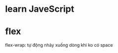 # learn JaveScript

<!-- khoa hoc JavaScript f8
<!-- !notepad for warning  -->
# flex


flex-wrap: tự động nhảy xuống dòng khi ko có space




<!--? question is life   -->


<!-- * Todo list for life -->